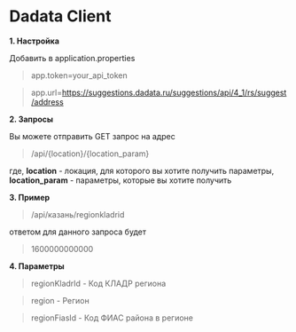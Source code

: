 # Dadata Client

**1. Настройка**

 Добавить в application.properties
 
 > app.token=your_api_token
 
 > app.url=https://suggestions.dadata.ru/suggestions/api/4_1/rs/suggest/address

**2. Запросы**

  Вы можете отправить GET запрос на адрес
  
  > /api/{location}/{location_param}
  
  где, **location** - локация, для которого вы хотите получить параметры, **location_param** - параметры, которые вы хотите получить  
  
  **3. Пример**
  
  > /api/казань/regionkladrid
  
  ответом для данного запроса будет
  
  > 1600000000000
  
  **4. Параметры**
  
  > regionKladrId - Код КЛАДР региона
  
  > region - Регион
  
  > regionFiasId - 	Код ФИАС района в регионе 
  
